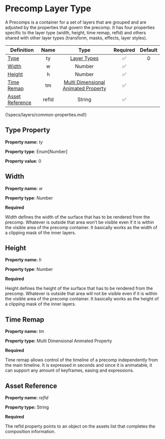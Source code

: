 # Precomp Layer Type

A Precomps is a container for a set of layers that are grouped and are adjusted
by the properties that govern the precomp. It has four properties specific to
the layer type (width, height, time remap, refId) and others shared with other
layer types (transform, masks, effects, layer styles).

Definition | Name | Type | Required | Default
-- | :--: | :--: | :--: | :--:
[Type](#type-property) | ty | [Layer Types](../../properties/layer-types) | ✅ | 0
[Width](#width) | w | Number | ✅
[Height](#height) | h | Number | ✅
[Time Remap](#time-remap) | tm | [Multi Dimensional Animated Property](/specs/properties/animatable-properties/#multi-dimensional-animated-property) | ✅
[Asset Reference](#asset-reference) | refId | String | ✅
{!specs/layers/common-properties.md!}

## Type Property

**Property name:** *ty*

**Property type**: Enum[Number]

**Property value**: 0

## Width

**Property name:** *w*

**Property type**: Number

**Required**

Width defines the width of the surface that has to be rendered from the precomp.
Whatever is outside that area won’t be visible even if it is within the visible
area of the precomp container. It basically works as the width of a clipping
mask of the inner layers.

## Height

**Property name:** *h*

**Property type**: Number

**Required**

Height defines the height of the surface that has to be rendered from the
precomp. Whatever is outside that area will not be visible even if it is within
the visible area of the precomp container. It basically works as the height of a
clipping mask of the inner layers.

## Time Remap

**Property name:** *tm*

**Property type:** Multi Dimensional Animated Property

**Required**

Time remap allows control of the timeline of a precomp independently from the
main timeline. It is expressed in seconds and since it is animatable, it can
support any amount of keyframes, easing and expressions.

## Asset Reference

**Property name:** *refId*

**Property type:** String

**Required**

The refId property points to an object on the assets list that completes the
composition information.


